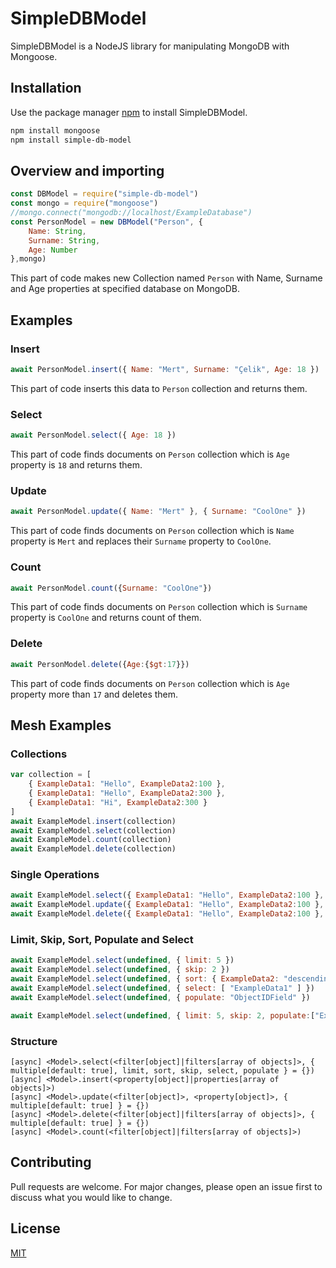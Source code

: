 # SimpleDBModel
SimpleDBModel is a NodeJS library for manipulating MongoDB with Mongoose.

## Installation
Use the package manager [npm](https://www.npmjs.com/) to install SimpleDBModel.

```bash
npm install mongoose
npm install simple-db-model
```

## Overview and importing
```js
const DBModel = require("simple-db-model")
const mongo = require("mongoose")
//mongo.connect("mongodb://localhost/ExampleDatabase")
const PersonModel = new DBModel("Person", {
    Name: String,
    Surname: String,
    Age: Number
},mongo)
```
This part of code makes new Collection named `Person` with Name, Surname and Age properties at specified database on MongoDB.

## Examples

### Insert
```js
await PersonModel.insert({ Name: "Mert", Surname: "Çelik", Age: 18 })
```
This part of code inserts this data to `Person` collection and returns them.

### Select
```js
await PersonModel.select({ Age: 18 })
```
This part of code finds documents on `Person` collection which is `Age` property is `18` and returns them.

### Update
```js
await PersonModel.update({ Name: "Mert" }, { Surname: "CoolOne" })
```
This part of code finds documents on `Person` collection which is `Name` property is `Mert` and replaces their `Surname` property to `CoolOne`.

### Count
```js
await PersonModel.count({Surname: "CoolOne"})
```
This part of code finds documents on `Person` collection which is `Surname` property is `CoolOne` and returns count of them.

### Delete
```js
await PersonModel.delete({Age:{$gt:17}})
```
This part of code finds documents on `Person` collection which is `Age` property more than `17` and deletes them.

## Mesh Examples

### Collections
```js
var collection = [
    { ExampleData1: "Hello", ExampleData2:100 },
    { ExampleData1: "Hello", ExampleData2:300 },
    { ExampleData1: "Hi", ExampleData2:300 }
]
await ExampleModel.insert(collection)
await ExampleModel.select(collection)
await ExampleModel.count(collection)
await ExampleModel.delete(collection)
```

### Single Operations
```js
await ExampleModel.select({ ExampleData1: "Hello", ExampleData2:100 }, { multiple: false })
await ExampleModel.update({ ExampleData1: "Hello", ExampleData2:100 }, { multiple: false })
await ExampleModel.delete({ ExampleData1: "Hello", ExampleData2:100 }, { multiple: false })
```

### Limit, Skip, Sort, Populate and Select
```js
await ExampleModel.select(undefined, { limit: 5 })
await ExampleModel.select(undefined, { skip: 2 })
await ExampleModel.select(undefined, { sort: { ExampleData2: "descending" }})
await ExampleModel.select(undefined, { select: [ "ExampleData1" ] })
await ExampleModel.select(undefined, { populate: "ObjectIDField" })

await ExampleModel.select(undefined, { limit: 5, skip: 2, populate:["ExampleData1", "ExampleData2"], sort: { ExampleData2: "descending" }, select: [ "ExampleData1" ] })
```

### Structure
```
[async] <Model>.select(<filter[object]|filters[array of objects]>, { multiple[default: true], limit, sort, skip, select, populate } = {})
[async] <Model>.insert(<property[object]|properties[array of objects]>)
[async] <Model>.update(<filter[object]>, <property[object]>, { multiple[default: true] } = {})
[async] <Model>.delete(<filter[object]|filters[array of objects]>, { multiple[default: true] } = {})
[async] <Model>.count(<filter[object]|filters[array of objects]>)
```

## Contributing
Pull requests are welcome. For major changes, please open an issue first to discuss what you would like to change.

## License
[MIT](https://choosealicense.com/licenses/mit/)